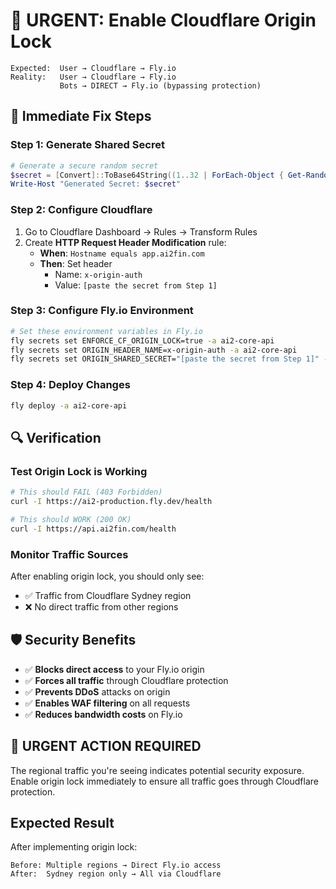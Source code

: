 # 🚨 URGENT: Enable Cloudflare Origin Lock

```
Expected:  User → Cloudflare → Fly.io
Reality:   User → Cloudflare → Fly.io
           Bots → DIRECT → Fly.io (bypassing protection)
```

## 🔧 Immediate Fix Steps

### Step 1: Generate Shared Secret
```powershell
# Generate a secure random secret
$secret = [Convert]::ToBase64String((1..32 | ForEach-Object { Get-Random -Maximum 256 }))
Write-Host "Generated Secret: $secret"
```

### Step 2: Configure Cloudflare
1. Go to Cloudflare Dashboard → Rules → Transform Rules
2. Create **HTTP Request Header Modification** rule:
   - **When**: `Hostname equals app.ai2fin.com`
   - **Then**: Set header
     - Name: `x-origin-auth`
     - Value: `[paste the secret from Step 1]`

### Step 3: Configure Fly.io Environment
```bash
# Set these environment variables in Fly.io
fly secrets set ENFORCE_CF_ORIGIN_LOCK=true -a ai2-core-api
fly secrets set ORIGIN_HEADER_NAME=x-origin-auth -a ai2-core-api  
fly secrets set ORIGIN_SHARED_SECRET="[paste the secret from Step 1]" -a ai2-core-api
```

### Step 4: Deploy Changes
```bash
fly deploy -a ai2-core-api
```

## 🔍 Verification

### Test Origin Lock is Working
```bash
# This should FAIL (403 Forbidden)
curl -I https://ai2-production.fly.dev/health

# This should WORK (200 OK) 
curl -I https://api.ai2fin.com/health
```

### Monitor Traffic Sources
After enabling origin lock, you should only see:
- ✅ Traffic from Cloudflare Sydney region
- ❌ No direct traffic from other regions

## 🛡️ Security Benefits
- ✅ **Blocks direct access** to your Fly.io origin
- ✅ **Forces all traffic** through Cloudflare protection
- ✅ **Prevents DDoS** attacks on origin
- ✅ **Enables WAF filtering** on all requests
- ✅ **Reduces bandwidth costs** on Fly.io

## 🚨 URGENT ACTION REQUIRED
The regional traffic you're seeing indicates potential security exposure. Enable origin lock immediately to ensure all traffic goes through Cloudflare protection.

## Expected Result
After implementing origin lock:
```
Before: Multiple regions → Direct Fly.io access
After:  Sydney region only → All via Cloudflare
```
